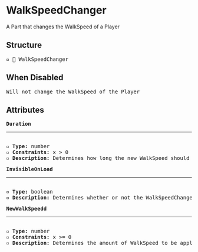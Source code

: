 # WalkSpeedChanger

A Part that changes the WalkSpeed of a Player

## Structure
<pre>
▫️ 🔲 WalkSpeedChanger
</pre>

## When Disabled
<pre>
Will not change the WalkSpeed of the Player
</pre>

## Attributes
<pre>
<b>Duration</b>  
<hr>
▫️ <b>Type:</b> number  
▫️ <b>Constraints:</b> x > 0  
▫️ <b>Description:</b> Determines how long the new WalkSpeed should last
</pre>

<pre>
<b>InvisibleOnLoad</b>  
<hr>
▫️ <b>Type:</b> boolean  
▫️ <b>Description:</b> Determines whether or not the WalkSpeedChanger should be invisible when the Tower loads
</pre>

<pre>
<b>NewWalkSpeedd</b>  
<hr>
▫️ <b>Type:</b> number  
▫️ <b>Constraints:</b> x >= 0  
▫️ <b>Description:</b> Determines the amount of WalkSpeed to be applied
</pre>
